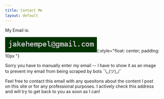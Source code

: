 ```yaml
---
title: Contact Me
layout: default
---
```


 My Email is:

 ![Image of my email, if this doesn't load my email can be found on my resume](/assets/img/email.jpg){:style="float: center; padding: 10px "}

Sorry you have to manually enter my email -- I have to show it as an image to prevent my email from being scraped by bots ¯\\\_(ツ)\_/¯

Feel free to contact this email with any quesitons about the content I post on this site or for any professional purposes. I actively check this address and will try to get back to you as soon as I can!
